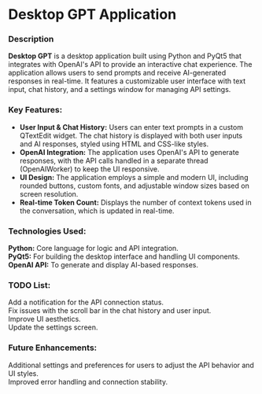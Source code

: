 # Desktop GPT Application
### Description
**Desktop GPT** is a desktop application built using Python and PyQt5 that integrates with OpenAI's API to provide an interactive chat experience. The application allows users to send prompts and receive AI-generated responses in real-time. It features a customizable user interface with text input, chat history, and a settings window for managing API settings.  

### Key Features:
 - **User Input & Chat History:** Users can enter text prompts in a custom QTextEdit widget. The chat history is displayed with both user inputs and AI responses, styled using HTML and CSS-like styles.  
 - **OpenAI Integration:** The application uses OpenAI's API to generate responses, with the API calls handled in a separate thread (OpenAIWorker) to keep the UI responsive.  
 - **UI Design:** The application employs a simple and modern UI, including rounded buttons, custom fonts, and adjustable window sizes based on screen resolution.  
 - **Real-time Token Count:** Displays the number of context tokens used in the conversation, which is updated in real-time.  

### Technologies Used:
**Python:** Core language for logic and API integration.  
**PyQt5:** For building the desktop interface and handling UI components.  
**OpenAI API:** To generate and display AI-based responses.  

### TODO List:
Add a notification for the API connection status.  
Fix issues with the scroll bar in the chat history and user input.  
Improve UI aesthetics.  
Update the settings screen.

### Future Enhancements:
Additional settings and preferences for users to adjust the API behavior and UI styles.  
Improved error handling and connection stability.  
